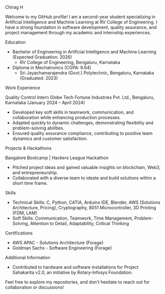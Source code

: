 Chirag H

Welcome to my GitHub profile! I am a second-year student specializing in Artificial Intelligence and Machine Learning at RV College of Engineering. I have a strong foundation in software development, quality assurance, and project management through my academic and internship experiences.

 Education

- Bachelor of Engineering in Artificial Intelligence and Machine Learning (Expected Graduation: 2026)
  - RV College of Engineering, Bengaluru, Karnataka
- Diploma in Mechatronics (CGPA: 9.64)
  - Sri Jayachamarajendra (Govt.) Polytechnic, Bengaluru, Karnataka (Graduated: 2023)

 Work Experience

 Quality Control Intern
Globe Tech Fortune Industries Pvt. Ltd., Bengaluru, Karnataka (January 2024 – April 2024)
- Developed key soft skills in teamwork, communication, and collaboration while enhancing production processes.
- Adapted quickly to dynamic challenges, demonstrating flexibility and problem-solving abilities.
- Ensured quality assurance compliance, contributing to positive team dynamics and customer satisfaction.

 Projects & Hackathons

 Bangalore Bootcamp | Hackers League Hackathon
- Pitched project ideas and gained valuable insights on blockchain, Web3, and entrepreneurship.
- Collaborated with a diverse team to ideate and build solutions within a short time frame.

 Skills

- Technical Skills: C, Python, CATIA, Arduino IDE, Blender, AWS (Solutions Architecture, Pricing), Cryptography, 8051 Microcontroller, 3D Printing (FDM, LAM)
- Soft Skills: Communication, Teamwork, Time Management, Problem-Solving, Attention to Detail, Adaptability, Critical Thinking

 Certifications

- AWS APAC - Solutions Architecture (Forage)
- Goldman Sachs - Software Engineering (Forage)

 Additional Information

- Contributed to hardware and software installations for Project Sahakarita v2.0, an initiative by Rotary-Infosys Foundation.

Feel free to explore my repositories, and don't hesitate to reach out for collaboration or discussions!
